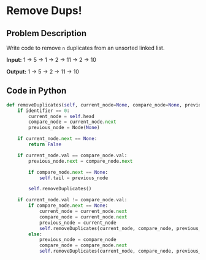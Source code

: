# Remove Dups!

## Problem Description
Write code to remove `n` duplicates from an unsorted linked list.

**Input:**
1 -> 5 -> 1 -> 2 -> 11 -> 2 -> 10

**Output:**
1 -> 5 -> 2 -> 11 -> 10

## Code in Python

```python
def removeDuplicates(self, current_node=None, compare_node=None, previous_node=None, identifier=0):
    if identifier == 0:
        current_node = self.head
        compare_node = current_node.next
        previous_node = Node(None)

    if current_node.next == None:
        return False

    if current_node.val == compare_node.val:
        previous_node.next = compare_node.next

        if compare_node.next == None:
            self.tail = previous_node

        self.removeDuplicates()

    if current_node.val != compare_node.val:
        if compare_node.next == None:
            current_node = current_node.next
            compare_node = current_node.next
            previous_node = current_node
            self.removeDuplicates(current_node, compare_node, previous_node, 1)
        else:
            previous_node = compare_node
            compare_node = compare_node.next
            self.removeDuplicates(current_node, compare_node, previous_node, 1)
```
